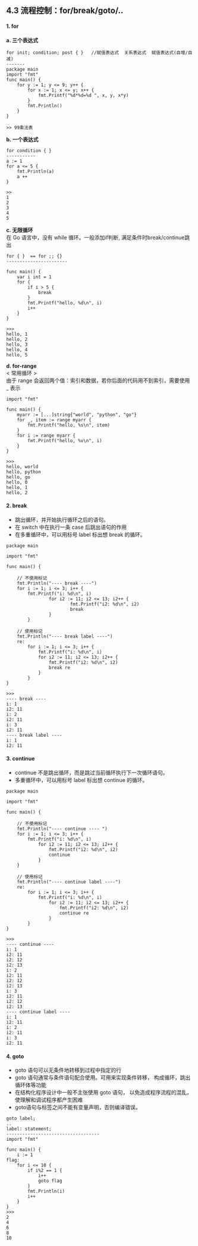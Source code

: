 ## 4.3 流程控制：for/break/goto/..


#### 1. for 

**a. 三个表达式**
```
for init; condition; post { }   //赋值表达式  关系表达式  赋值表达式(自增/自减)
-------
package main
import "fmt"
func main() {
    for y := 1; y <= 9; y++ {
        for x := 1; x <= y; x++ {
            fmt.Printf("%d*%d=%d ", x, y, x*y)
        }
        fmt.Println()
    }
}

>> 99乘法表
```

**b. 一个表达式**
```
for condition { }
-----------
a := 1
for a <= 5 {
    fmt.Println(a)
    a ++
}

>>
1
2
3
4
5
```

**c. 无限循环**   
在 Go 语言中，没有 while 循环。一般添加if判断, 满足条件时break/continue跳出
```
for { }  == for ;; {}
-----------------------

func main() {
    var i int = 1
    for {
        if i > 5 {
            break
        }
        fmt.Printf("hello, %d\n", i)
        i++
    }
}

>>>
hello, 1
hello, 2
hello, 3
hello, 4
hello, 5
```

**d. for-range**   
< 常用循环 >     
由于 range 会返回两个值：索引和数据，若你后面的代码用不到索引，需要使用 _ 表示 

```
import "fmt"

func main() {
    myarr := [...]string{"world", "python", "go"}
    for _, item := range myarr {
        fmt.Printf("hello, %s\n", item)
    }
    for i := range myarr {
        fmt.Printf("hello, %v\n", i)
    }
}

>>>
hello, world
hello, python
hello, go
hello, 0
hello, 1
hello, 2
```


#### 2. break

* 跳出循环，并开始执行循环之后的语句。   
* 在 switch 中在执行一条 case 后跳出语句的作用
* 在多重循环中，可以用标号 label 标出想 break 的循环。

```
package main

import "fmt"

func main() {

    // 不使用标记
    fmt.Println("---- break ----")
    for i := 1; i <= 3; i++ {
        fmt.Printf("i: %d\n", i)
                for i2 := 11; i2 <= 13; i2++ {
                        fmt.Printf("i2: %d\n", i2)
                        break
                }
        }

    // 使用标记
    fmt.Println("---- break label ----")
    re:
        for i := 1; i <= 3; i++ {
            fmt.Printf("i: %d\n", i)
            for i2 := 11; i2 <= 13; i2++ {
                fmt.Printf("i2: %d\n", i2)
                break re
            }
        }
}

>>>
---- break ----
i: 1
i2: 11
i: 2
i2: 11
i: 3
i2: 11
---- break label ----
i: 1
i2: 11   
```

#### 3. continue

* continue 不是跳出循环，而是跳过当前循环执行下一次循环语句。
* 多重循环中，可以用标号 label 标出想 continue 的循环。

```
package main

import "fmt"

func main() {

    // 不使用标记
    fmt.Println("---- continue ---- ")
    for i := 1; i <= 3; i++ {
        fmt.Printf("i: %d\n", i)
            for i2 := 11; i2 <= 13; i2++ {
                fmt.Printf("i2: %d\n", i2)
                continue
            }
    }

    // 使用标记
    fmt.Println("---- continue label ----")
    re:
        for i := 1; i <= 3; i++ {
            fmt.Printf("i: %d\n", i)
                for i2 := 11; i2 <= 13; i2++ {
                    fmt.Printf("i2: %d\n", i2)
                    continue re
                }
        }
}

>>>
---- continue ---- 
i: 1
i2: 11
i2: 12
i2: 13
i: 2
i2: 11
i2: 12
i2: 13
i: 3
i2: 11
i2: 12
i2: 13
---- continue label ----
i: 1
i2: 11
i: 2
i2: 11
i: 3
i2: 11
```


#### 4. goto

* goto 语句可以无条件地转移到过程中指定的行
* goto 语句通常与条件语句配合使用。可用来实现条件转移， 构成循环，跳出循环体等功能
* 在结构化程序设计中一般不主张使用 goto 语句， 以免造成程序流程的混乱，使理解和调试程序都产生困难  
* goto语句与标签之间不能有变量声明，否则编译错误。


```
goto label;
..
label: statement;
-----------------------------------
import "fmt"

func main() {
    i := 1
flag:
    for i <= 10 {
        if i%2 == 1 {
            i++
            goto flag
        }
        fmt.Println(i)
        i++
    }
}
>>>
2
4
6
8
10
```
